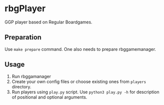 # rbgPlayer
GGP player based on Regular Boardgames.

## Preparation
Use `make prepare` command. One also needs to prepare rbggamemanager.

## Usage
1. Run rbggamanager
2. Create your own config files or choose existing ones from `players` directory.
2. Run players using `play.py` script. Use `python3 play.py -h` for description of positional and optional arguments.
